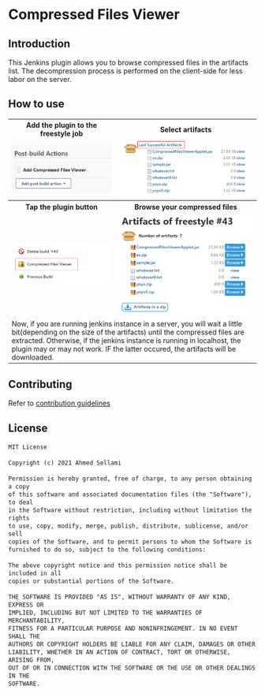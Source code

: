 # Compressed Files Viewer

## Introduction

This Jenkins plugin allows you to browse compressed files in the artifacts list. The decompression process is performed on the client-side for less labor on the server.

## How to use
<table style="width:100%">
  <tr>
    <th>Add the plugin to the freestyle job</th>
    <th>Select artifacts</th>
  </tr>
  <tr>
    <td><img src="pics/first.png"/></td>
    <td><img src="pics/1.png"/></td>
  </tr>
  <tr>
    <th>Tap the plugin button</th>
    <th>Browse your compressed files</th>
  </tr>
  <tr>
    <td><img src="pics/2.png"/></td>
    <td><img src="pics/final.png"/></td>
  </tr>
  <tr>
    <td colspan="2">Now, if you are running jenkins instance in a server, you will wait a little bit(depending on the size of the artifacts) until the compressed files are extracted.
Otherwise, if the jenkins instance is running in localhost, the plugin may or may not work. IF the latter occured, the artifacts will be downloaded.</td>
  </tr>
</table>

## Contributing

Refer to [contribution guidelines](https://github.com/jenkinsci/.github/blob/master/CONTRIBUTING.md)

## License
```
MIT License

Copyright (c) 2021 Ahmed Sellami

Permission is hereby granted, free of charge, to any person obtaining a copy
of this software and associated documentation files (the "Software"), to deal
in the Software without restriction, including without limitation the rights
to use, copy, modify, merge, publish, distribute, sublicense, and/or sell
copies of the Software, and to permit persons to whom the Software is
furnished to do so, subject to the following conditions:

The above copyright notice and this permission notice shall be included in all
copies or substantial portions of the Software.

THE SOFTWARE IS PROVIDED "AS IS", WITHOUT WARRANTY OF ANY KIND, EXPRESS OR
IMPLIED, INCLUDING BUT NOT LIMITED TO THE WARRANTIES OF MERCHANTABILITY,
FITNESS FOR A PARTICULAR PURPOSE AND NONINFRINGEMENT. IN NO EVENT SHALL THE
AUTHORS OR COPYRIGHT HOLDERS BE LIABLE FOR ANY CLAIM, DAMAGES OR OTHER
LIABILITY, WHETHER IN AN ACTION OF CONTRACT, TORT OR OTHERWISE, ARISING FROM,
OUT OF OR IN CONNECTION WITH THE SOFTWARE OR THE USE OR OTHER DEALINGS IN THE
SOFTWARE.
```
